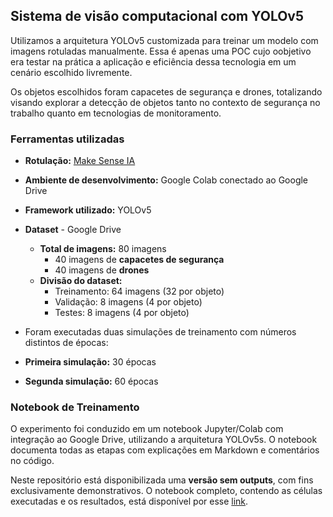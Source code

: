 ##  Sistema de visão computacional com YOLOv5 

Utilizamos a arquitetura YOLOv5 customizada para treinar um modelo com imagens rotuladas manualmente. 
Essa é apenas uma POC cujo oobjetivo era testar na prática a aplicação e eficiência dessa tecnologia em um cenário escolhido livremente.

Os objetos escolhidos foram capacetes de segurança e drones, totalizando visando explorar a detecção de objetos tanto no contexto de segurança no trabalho quanto em tecnologias de monitoramento.

### Ferramentas utilizadas

- **Rotulação:** [Make Sense IA](https://www.makesense.ai/)
- **Ambiente de desenvolvimento:** Google Colab conectado ao Google Drive
- **Framework utilizado:** YOLOv5
- **Dataset** - Google Drive
  - **Total de imagens:** 80 imagens
    - 40 imagens de **capacetes de segurança**
    - 40 imagens de **drones**
  - **Divisão do dataset:**
    - Treinamento: 64 imagens (32 por objeto)
    - Validação: 8 imagens (4 por objeto)
    - Testes: 8 imagens (4 por objeto)

- Foram executadas duas simulações de treinamento com números distintos de épocas:
- **Primeira simulação:** 30 épocas
- **Segunda simulação:** 60 épocas

### Notebook de Treinamento

O experimento foi conduzido em um notebook Jupyter/Colab com integração ao Google Drive, utilizando a arquitetura YOLOv5s. O notebook documenta todas as etapas com explicações em Markdown e comentários no código.

Neste repositório está disponibilizada uma **versão sem outputs**, com fins exclusivamente demonstrativos.
O notebook completo, contendo as células executadas e os resultados, está disponível por esse [link](https://colab.research.google.com/drive/1AB1_zVO89Xih9t1GqknAmx9thRaxVzO0?usp=sharing).



